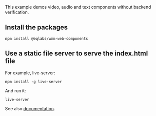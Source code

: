 This example demos video, audio and text components without backend verification.

## Install the packages

    npm install @eqlabs/wmm-web-components

## Use a static file server to serve the index.html file

For example, live-server:

    npm install -g live-server

And run it:

    live-server


See also [documentation](https://eqlabs.github.io/wmm-components/docs/examples-without-backend).